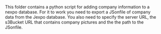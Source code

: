 This folder contains a python script for adding company information to a nexpo database. For it to work you need to export a JSonfile of company data from the Jexpo database.
You also need to specify the server URL, the s3Bucket URL that contains company pictures and the the path to the JSonfile. 

